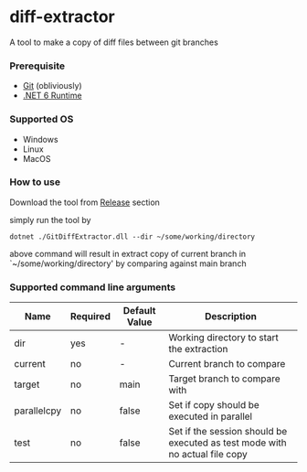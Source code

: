 # diff-extractor
A tool to make a copy of diff files between git branches

### Prerequisite
- [Git](https://git-scm.com/) (obliviously)
- [.NET 6 Runtime](https://dotnet.microsoft.com/download/dotnet/6.0)

### Supported OS
- Windows
- Linux
- MacOS

### How to use
Download the tool from [Release](https://github.com/Desz01ate/diff-extractor/releases) section

simply run the tool by

```
dotnet ./GitDiffExtractor.dll --dir ~/some/working/directory
```

above command will result in extract copy of current branch in `~/some/working/directory' by comparing against main branch

### Supported command line arguments

| Name        | Required | Default Value | Description                                |
|-------------|----------|---------------|--------------------------------------------|
| dir         | yes      | -             | Working directory to start the extraction  |
| current     | no       | -             | Current branch to compare                  |
| target      | no       | main          | Target branch to compare with              |
| parallelcpy | no       | false         | Set if copy should be executed in parallel |
| test        | no       | false         | Set if the session should be executed as test mode with no actual file copy                                           |